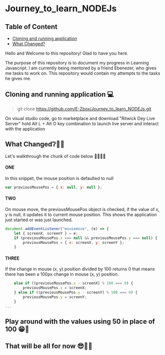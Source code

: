# Journey_to_learn_NODEJs

## Table of Content

-   [Cloning and running application](#cloning-and-running-application-💻)
-   [What Changed?](#what-changed❔🙋‍♀️)

Hello and Welcome to this repository! Glad to have you here.

The purpose of this repository is to document my progress in Learning Javascript.
I am currently being mentored by a friend Ebenezer, who gives me tasks to work on.
This repository would contain my attempts to the tasks he gives me.

## Cloning and running application 💻

> git clone https://github.com/E-Zbox/Journey_to_learn_NODEJs.git

On visual studio code, go to marketplace and download "Ritwick Dey Live Server" hold Alt L + Alt O key combination to launch live server and interact with the application

## What Changed❔🙋‍♀️

Let's walkthrough the chunk of code below 🚶‍♀️🚶‍♀️

#### ONE

In this snippet, the mouse position is defaulted to null

```javascript
var previousMousePos = { x: null, y: null };
```

#### TWO

On mouse move, the previousMousePos object is checked, if the value of x, y is null, it updates it to current mouse position. This shows the application just started or was just launched.

```javascript
document.addEventListener("mousemove", (e) => {
    let { screenX, screenY } = e;
    if (previousMousePos.x === null && previousMousePos.y === null) {
        previousMousePos = { x: screenX, y: screenY };
    }
```

#### THREE

If the change in mouse (x, y) position divided by 100 returns 0 that means there has been a 100px change in mouse (x, y) position.

```javascript
    else if ((previousMousePos.x - screenX) % 100 === 0) {
        previousMousePos.x = screenX;
    } else if ((previousMousePos.y - screenY) % 100 === 0) {
        previousMousePos.y = screenY;
    }
...
```

## Play around with the values using 50 in place of 100 😁🎉

## That will be all for now 😎🤷‍♂️
